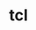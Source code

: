 ---
title: "tcl"
layout: cache
categories: [package, develop]
meta: {"compilers": ["cce@18.0.0", "gcc@10.3.0", "gcc@11.4.0", "gcc@9.4.0", "intel-oneapi-compilers@2024.2.1", "intel-oneapi-compilers@2025.1.0", "llvm@14.0.0", "msvc@19.39.33523"], "num_specs": 50, "num_specs_by_stack": {"e4s": 12, "e4s-cray-rhel": 4, "e4s-cray-sles": 2, "e4s-neoverse-v2": 6, "e4s-neoverse_v1": 1, "e4s-oneapi": 9, "e4s-power": 1, "root": 50, "tutorial": 15, "windows-vis": 6}, "oss": ["rhel8", "sle_hpc15", "ubuntu20.04", "ubuntu22.04", "windows10.0.20348"], "platforms": ["linux", "windows"], "stacks": ["e4s", "e4s-cray-rhel", "e4s-cray-sles", "e4s-neoverse-v2", "e4s-neoverse_v1", "e4s-oneapi", "e4s-power", "root", "tutorial", "windows-vis"], "targets": ["neoverse_v1", "neoverse_v2", "ppc64le", "x86_64", "x86_64_v3", "x86_64_v4"], "versions": ["8.6.12"]}
spec_details: [{"compiler": "gcc@11.4.0", "hash": "2w6lm36ylnqfafwqa5o75f524rtn3rbu", "os": "ubuntu22.04", "platform": "linux", "size": "-", "stacks": ["e4s", "root", "tutorial"], "target": "x86_64_v3", "variants": ["build_system=autotools"], "versions": ["8.6.12"]}, {"compiler": "gcc@11.4.0", "hash": "3vwpzw2oviu3zfnhek25rmhprcjaug4e", "os": "ubuntu22.04", "platform": "linux", "size": "-", "stacks": ["root", "tutorial"], "target": "x86_64_v3", "variants": ["build_system=autotools"], "versions": ["8.6.12"]}, {"compiler": "gcc@11.4.0", "hash": "3wst2qrwubbmiciamjsek7wz5ulimgns", "os": "ubuntu22.04", "platform": "linux", "size": "-", "stacks": ["e4s-neoverse_v1", "root"], "target": "neoverse_v1", "variants": ["build_system=autotools"], "versions": ["8.6.12"]}, {"compiler": "gcc@11.4.0", "hash": "4354edxkddisfyup4c3jvlbz4ibxgllr", "os": "ubuntu22.04", "platform": "linux", "size": "-", "stacks": ["e4s-neoverse-v2", "root"], "target": "neoverse_v2", "variants": ["build_system=autotools"], "versions": ["8.6.12"]}, {"compiler": "gcc@11.4.0", "hash": "4iqygflpetomqzquze6mue5rm2xyhxig", "os": "ubuntu22.04", "platform": "linux", "size": "-", "stacks": ["root", "tutorial"], "target": "x86_64_v3", "variants": ["build_system=autotools"], "versions": ["8.6.12"]}, {"compiler": "msvc@19.39.33523", "hash": "4nqi3ypvviapfxs3iy57sxsemx5nhcz6", "os": "windows10.0.20348", "platform": "windows", "size": "-", "stacks": ["root", "windows-vis"], "target": "x86_64", "variants": ["build_system=nmake", "patches:=41228f8"], "versions": ["8.6.12"]}, {"compiler": "gcc@11.4.0", "hash": "56dki3p3l6erlm3eybyfyz6qutzbldhn", "os": "ubuntu22.04", "platform": "linux", "size": "-", "stacks": ["e4s", "root", "tutorial"], "target": "x86_64_v3", "variants": ["build_system=autotools"], "versions": ["8.6.12"]}, {"compiler": "msvc@19.39.33523", "hash": "5qdglx63elcqxlefzg52fseuj3pl5uup", "os": "windows10.0.20348", "platform": "windows", "size": "-", "stacks": ["root", "windows-vis"], "target": "x86_64", "variants": ["build_system=nmake", "patches:=41228f8"], "versions": ["8.6.12"]}, {"compiler": "gcc@11.4.0", "hash": "6d2e2fdnuvtvxlzxcboenvvncjerghi6", "os": "ubuntu22.04", "platform": "linux", "size": "-", "stacks": ["root", "tutorial"], "target": "x86_64_v3", "variants": ["build_system=autotools"], "versions": ["8.6.12"]}, {"compiler": "gcc@11.4.0", "hash": "6v4by6bkrix6xbcvttw4ags2zy5dfnm2", "os": "ubuntu22.04", "platform": "linux", "size": "-", "stacks": ["e4s", "root"], "target": "x86_64_v3", "variants": ["build_system=autotools"], "versions": ["8.6.12"]}, {"compiler": "gcc@11.4.0", "hash": "6xxh4axkrfxw5qd63sg6ehmkx44ztq7q", "os": "ubuntu22.04", "platform": "linux", "size": "-", "stacks": ["e4s", "root", "tutorial"], "target": "x86_64_v3", "variants": ["build_system=autotools"], "versions": ["8.6.12"]}, {"compiler": "intel-oneapi-compilers@2025.1.0", "hash": "7dz5lvztombw77xge3jnhx4yorhq4423", "os": "ubuntu22.04", "platform": "linux", "size": "-", "stacks": ["e4s-oneapi", "root"], "target": "x86_64_v3", "variants": ["build_system=autotools"], "versions": ["8.6.12"]}, {"compiler": "msvc@19.39.33523", "hash": "7vdnkonaqokbm2xsndzh5jbfqj24shld", "os": "windows10.0.20348", "platform": "windows", "size": "-", "stacks": ["root", "windows-vis"], "target": "x86_64", "variants": ["build_system=nmake", "patches:=41228f8"], "versions": ["8.6.12"]}, {"compiler": "msvc@19.39.33523", "hash": "a2hopuc534ven335d6zlye7piuge5w22", "os": "windows10.0.20348", "platform": "windows", "size": "-", "stacks": ["root", "windows-vis"], "target": "x86_64", "variants": ["build_system=nmake", "patches:=41228f8"], "versions": ["8.6.12"]}, {"compiler": "cce@18.0.0", "hash": "a44hjwyrv4cvbhsg5byhph3qgbxtcvo3", "os": "rhel8", "platform": "linux", "size": "-", "stacks": ["e4s-cray-rhel", "root"], "target": "x86_64_v3", "variants": ["build_system=autotools"], "versions": ["8.6.12"]}, {"compiler": "intel-oneapi-compilers@2024.2.1", "hash": "ai4mrgcxla33qlvigxkticfebnwaj4i4", "os": "ubuntu22.04", "platform": "linux", "size": "-", "stacks": ["e4s-oneapi", "root"], "target": "x86_64_v3", "variants": ["build_system=autotools"], "versions": ["8.6.12"]}, {"compiler": "llvm@14.0.0", "hash": "bq4u3gfuruj2oirvqvpsnl5owvzmkq33", "os": "ubuntu22.04", "platform": "linux", "size": "-", "stacks": ["root", "tutorial"], "target": "x86_64_v3", "variants": ["build_system=autotools"], "versions": ["8.6.12"]}, {"compiler": "gcc@11.4.0", "hash": "dt2dhfvhqyvdufv56tuyx7u7yk5lzmtx", "os": "ubuntu22.04", "platform": "linux", "size": "-", "stacks": ["e4s-neoverse-v2", "root"], "target": "neoverse_v2", "variants": ["build_system=autotools"], "versions": ["8.6.12"]}, {"compiler": "gcc@10.3.0", "hash": "eg4j34j66ly5vpw27japn2sx6lufcp43", "os": "sle_hpc15", "platform": "linux", "size": "-", "stacks": ["e4s-cray-sles", "root"], "target": "x86_64_v4", "variants": ["build_system=autotools"], "versions": ["8.6.12"]}, {"compiler": "intel-oneapi-compilers@2025.1.0", "hash": "egcswkbv2vrnyh62g5nsvwm5eh7oe7i7", "os": "ubuntu22.04", "platform": "linux", "size": "-", "stacks": ["e4s-oneapi", "root"], "target": "x86_64_v3", "variants": ["build_system=autotools"], "versions": ["8.6.12"]}, {"compiler": "gcc@11.4.0", "hash": "elx6e2ekkcxpdjkbud7klefhxdh7xfrl", "os": "ubuntu22.04", "platform": "linux", "size": "-", "stacks": ["e4s-neoverse-v2", "root"], "target": "neoverse_v2", "variants": ["build_system=autotools"], "versions": ["8.6.12"]}, {"compiler": "gcc@11.4.0", "hash": "epgwdn5ezkwc6pnqvyduiyajhmetn5w2", "os": "ubuntu22.04", "platform": "linux", "size": "-", "stacks": ["e4s", "root"], "target": "x86_64_v3", "variants": ["build_system=autotools"], "versions": ["8.6.12"]}, {"compiler": "cce@18.0.0", "hash": "fsyl6yr3xwz456shxlk5efvkgxt6blny", "os": "rhel8", "platform": "linux", "size": "-", "stacks": ["e4s-cray-rhel", "root"], "target": "x86_64_v3", "variants": ["build_system=autotools"], "versions": ["8.6.12"]}, {"compiler": "gcc@10.3.0", "hash": "gmalljppeaq3qxk5wq3ru54wndetzdgp", "os": "sle_hpc15", "platform": "linux", "size": "-", "stacks": ["e4s-cray-sles", "root"], "target": "x86_64_v4", "variants": ["build_system=autotools"], "versions": ["8.6.12"]}, {"compiler": "intel-oneapi-compilers@2024.2.1", "hash": "ia2rrxxe3tmhhpvrqow7izlbtuavoai5", "os": "ubuntu22.04", "platform": "linux", "size": "-", "stacks": ["e4s-oneapi", "root"], "target": "x86_64_v3", "variants": ["build_system=autotools"], "versions": ["8.6.12"]}, {"compiler": "gcc@11.4.0", "hash": "iwhd2kzsm4g6epvkysf7ai3sn24fcjrh", "os": "ubuntu22.04", "platform": "linux", "size": "-", "stacks": ["e4s", "root", "tutorial"], "target": "x86_64_v3", "variants": ["build_system=autotools"], "versions": ["8.6.12"]}, {"compiler": "llvm@14.0.0", "hash": "izdhgntlhkblkl2ehx6bqhzinuxl7anf", "os": "ubuntu22.04", "platform": "linux", "size": "-", "stacks": ["root", "tutorial"], "target": "x86_64_v3", "variants": ["build_system=autotools"], "versions": ["8.6.12"]}, {"compiler": "gcc@11.4.0", "hash": "ji546qd5rtplw52yn7ntvgbw6givr73t", "os": "ubuntu22.04", "platform": "linux", "size": "-", "stacks": ["e4s", "root", "tutorial"], "target": "x86_64_v3", "variants": ["build_system=autotools"], "versions": ["8.6.12"]}, {"compiler": "intel-oneapi-compilers@2025.1.0", "hash": "ndrn2yedfzmzzqduff4bd7b6miuubvrl", "os": "ubuntu22.04", "platform": "linux", "size": "-", "stacks": ["e4s-oneapi", "root"], "target": "x86_64_v3", "variants": ["build_system=autotools"], "versions": ["8.6.12"]}, {"compiler": "gcc@11.4.0", "hash": "nyp7nzsrr3ncajpyydx77zuvxvivmnsy", "os": "ubuntu22.04", "platform": "linux", "size": "-", "stacks": ["root", "tutorial"], "target": "x86_64_v3", "variants": ["build_system=autotools"], "versions": ["8.6.12"]}, {"compiler": "intel-oneapi-compilers@2024.2.1", "hash": "ojrrffxnscgpyjid2x63chktb4gkxo4d", "os": "ubuntu22.04", "platform": "linux", "size": "-", "stacks": ["e4s-oneapi", "root"], "target": "x86_64_v3", "variants": ["build_system=autotools"], "versions": ["8.6.12"]}, {"compiler": "msvc@19.39.33523", "hash": "r6gjyduqanvgt264gmmernraonmg2cqq", "os": "windows10.0.20348", "platform": "windows", "size": "-", "stacks": ["root", "windows-vis"], "target": "x86_64", "variants": ["build_system=nmake", "patches:=41228f8"], "versions": ["8.6.12"]}, {"compiler": "gcc@11.4.0", "hash": "rjelaawo6jofecxoqocgkkn7rlctlqic", "os": "ubuntu22.04", "platform": "linux", "size": "-", "stacks": ["e4s", "root"], "target": "x86_64_v3", "variants": ["build_system=autotools"], "versions": ["8.6.12"]}, {"compiler": "llvm@14.0.0", "hash": "rr5sweqnxg7qeixgbs6ldvs6l3cdxx4e", "os": "ubuntu22.04", "platform": "linux", "size": "-", "stacks": ["root", "tutorial"], "target": "x86_64_v3", "variants": ["build_system=autotools"], "versions": ["8.6.12"]}, {"compiler": "gcc@9.4.0", "hash": "rttri3fhoxxrh5m5yphmztpjl3om7zmu", "os": "ubuntu20.04", "platform": "linux", "size": "-", "stacks": ["e4s-power", "root"], "target": "ppc64le", "variants": ["build_system=autotools"], "versions": ["8.6.12"]}, {"compiler": "gcc@11.4.0", "hash": "ruydudv2v3rp4ibiizqezspt6ukt73on", "os": "ubuntu22.04", "platform": "linux", "size": "-", "stacks": ["e4s", "root", "tutorial"], "target": "x86_64_v3", "variants": ["build_system=autotools"], "versions": ["8.6.12"]}, {"compiler": "msvc@19.39.33523", "hash": "t2rylup76w6tekjhjpbshvprnrw76wo4", "os": "windows10.0.20348", "platform": "windows", "size": "-", "stacks": ["root", "windows-vis"], "target": "x86_64", "variants": ["build_system=nmake", "patches:=41228f8"], "versions": ["8.6.12"]}, {"compiler": "llvm@14.0.0", "hash": "vjissdyb6n6dtiujnc2s66tvu6vqvo54", "os": "ubuntu22.04", "platform": "linux", "size": "-", "stacks": ["root", "tutorial"], "target": "x86_64_v3", "variants": ["build_system=autotools"], "versions": ["8.6.12"]}, {"compiler": "intel-oneapi-compilers@2024.2.1", "hash": "wd4ktsaryhps6o26gdkq244gu5oxzqcm", "os": "ubuntu22.04", "platform": "linux", "size": "-", "stacks": ["e4s-oneapi", "root"], "target": "x86_64_v3", "variants": ["build_system=autotools"], "versions": ["8.6.12"]}, {"compiler": "gcc@11.4.0", "hash": "wf7qdke2nz5ccl63weekzdw7pwbfrcqy", "os": "ubuntu22.04", "platform": "linux", "size": "-", "stacks": ["e4s", "root"], "target": "x86_64_v3", "variants": ["build_system=autotools"], "versions": ["8.6.12"]}, {"compiler": "intel-oneapi-compilers@2025.1.0", "hash": "wxodpz5e4qqpuy64wkzwmfqrwl24owbf", "os": "ubuntu22.04", "platform": "linux", "size": "-", "stacks": ["e4s-oneapi", "root"], "target": "x86_64_v3", "variants": ["build_system=autotools"], "versions": ["8.6.12"]}, {"compiler": "gcc@11.4.0", "hash": "wxsg3ucopthybhpnxrm3wadap3undrlp", "os": "ubuntu22.04", "platform": "linux", "size": "-", "stacks": ["e4s", "root"], "target": "x86_64_v3", "variants": ["build_system=autotools"], "versions": ["8.6.12"]}, {"compiler": "cce@18.0.0", "hash": "xqgu7l42p5mu72wjyzj7guhlrhbp6zzo", "os": "rhel8", "platform": "linux", "size": "-", "stacks": ["e4s-cray-rhel", "root"], "target": "x86_64_v3", "variants": ["build_system=autotools"], "versions": ["8.6.12"]}, {"compiler": "intel-oneapi-compilers@2025.1.0", "hash": "yljhgjfhplc2rt4iz2ngmbzkp4x6xgcx", "os": "ubuntu22.04", "platform": "linux", "size": "-", "stacks": ["e4s-oneapi", "root"], "target": "x86_64_v3", "variants": ["build_system=autotools"], "versions": ["8.6.12"]}, {"compiler": "cce@18.0.0", "hash": "z3nuqw7rj3b76ogobvbfuyjbpcrotlxv", "os": "rhel8", "platform": "linux", "size": "-", "stacks": ["e4s-cray-rhel", "root"], "target": "x86_64_v3", "variants": ["build_system=autotools"], "versions": ["8.6.12"]}, {"compiler": "gcc@11.4.0", "hash": "zcycletpewpyxe3imb6zq5ytgzfpfamm", "os": "ubuntu22.04", "platform": "linux", "size": "-", "stacks": ["e4s-neoverse-v2", "root"], "target": "neoverse_v2", "variants": ["build_system=autotools"], "versions": ["8.6.12"]}, {"compiler": "gcc@11.4.0", "hash": "zg3jsezz4jlff66mpfsvdpnhdhtudnus", "os": "ubuntu22.04", "platform": "linux", "size": "-", "stacks": ["e4s", "root"], "target": "x86_64_v3", "variants": ["build_system=autotools"], "versions": ["8.6.12"]}, {"compiler": "gcc@11.4.0", "hash": "zqcxhoniualxm5dlwezhjduredw6wid5", "os": "ubuntu22.04", "platform": "linux", "size": "-", "stacks": ["root", "tutorial"], "target": "x86_64_v3", "variants": ["build_system=autotools"], "versions": ["8.6.12"]}, {"compiler": "gcc@11.4.0", "hash": "zufnskbhyfrggi4z7fkcjuyu5etmpnq3", "os": "ubuntu22.04", "platform": "linux", "size": "-", "stacks": ["e4s-neoverse-v2", "root"], "target": "neoverse_v2", "variants": ["build_system=autotools"], "versions": ["8.6.12"]}, {"compiler": "gcc@11.4.0", "hash": "zusotbjru4jw7biq4ink2cjbfff54ukk", "os": "ubuntu22.04", "platform": "linux", "size": "-", "stacks": ["e4s-neoverse-v2", "root"], "target": "neoverse_v2", "variants": ["build_system=autotools"], "versions": ["8.6.12"]}]
---